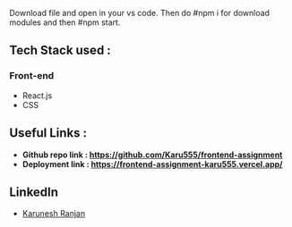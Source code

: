  Download file and open in your vs code.
 Then do #npm i for download modules and then #npm start.

## Tech Stack used : 
### Front-end
- React.js
- CSS

## Useful Links :
- **Github repo link : https://github.com/Karu555/frontend-assignment**
- **Deployment link :  https://frontend-assignment-karu555.vercel.app/**


## LinkedIn ##

- [Karunesh Ranjan](linkedin.com/in/karunesh-ranjan-6515211a0)
